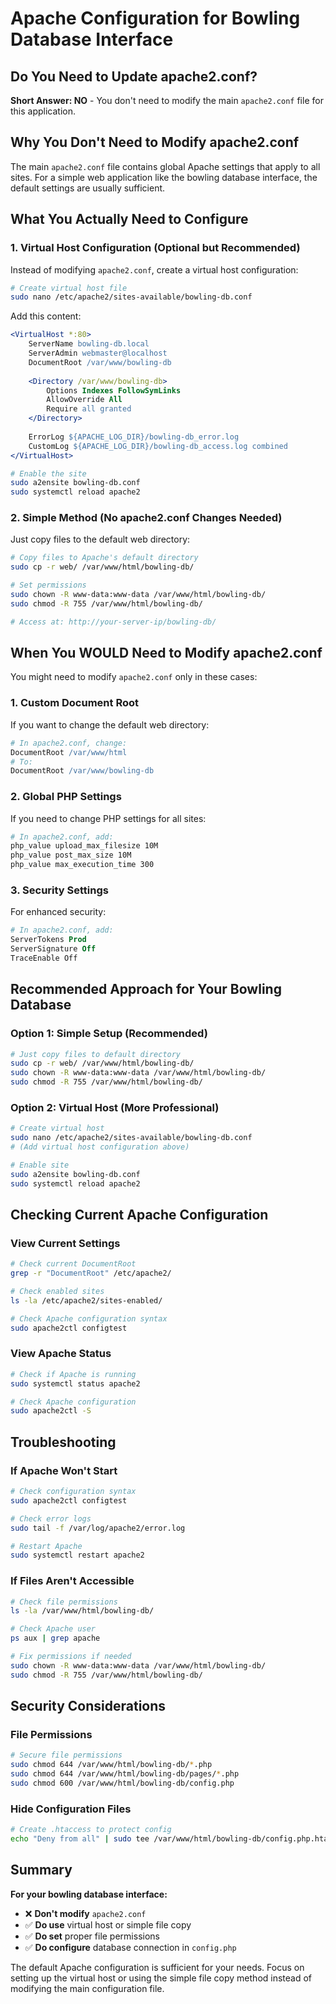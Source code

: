 # Apache Configuration for Bowling Database Interface

## Do You Need to Update apache2.conf?

**Short Answer: NO** - You don't need to modify the main `apache2.conf` file for this application.

## Why You Don't Need to Modify apache2.conf

The main `apache2.conf` file contains global Apache settings that apply to all sites. For a simple web application like the bowling database interface, the default settings are usually sufficient.

## What You Actually Need to Configure

### 1. Virtual Host Configuration (Optional but Recommended)

Instead of modifying `apache2.conf`, create a virtual host configuration:

```bash
# Create virtual host file
sudo nano /etc/apache2/sites-available/bowling-db.conf
```

Add this content:
```apache
<VirtualHost *:80>
    ServerName bowling-db.local
    ServerAdmin webmaster@localhost
    DocumentRoot /var/www/bowling-db
    
    <Directory /var/www/bowling-db>
        Options Indexes FollowSymLinks
        AllowOverride All
        Require all granted
    </Directory>
    
    ErrorLog ${APACHE_LOG_DIR}/bowling-db_error.log
    CustomLog ${APACHE_LOG_DIR}/bowling-db_access.log combined
</VirtualHost>
```

```bash
# Enable the site
sudo a2ensite bowling-db.conf
sudo systemctl reload apache2
```

### 2. Simple Method (No apache2.conf Changes Needed)

Just copy files to the default web directory:

```bash
# Copy files to Apache's default directory
sudo cp -r web/ /var/www/html/bowling-db/

# Set permissions
sudo chown -R www-data:www-data /var/www/html/bowling-db/
sudo chmod -R 755 /var/www/html/bowling-db/

# Access at: http://your-server-ip/bowling-db/
```

## When You WOULD Need to Modify apache2.conf

You might need to modify `apache2.conf` only in these cases:

### 1. Custom Document Root
If you want to change the default web directory:

```apache
# In apache2.conf, change:
DocumentRoot /var/www/html
# To:
DocumentRoot /var/www/bowling-db
```

### 2. Global PHP Settings
If you need to change PHP settings for all sites:

```apache
# In apache2.conf, add:
php_value upload_max_filesize 10M
php_value post_max_size 10M
php_value max_execution_time 300
```

### 3. Security Settings
For enhanced security:

```apache
# In apache2.conf, add:
ServerTokens Prod
ServerSignature Off
TraceEnable Off
```

## Recommended Approach for Your Bowling Database

### Option 1: Simple Setup (Recommended)
```bash
# Just copy files to default directory
sudo cp -r web/ /var/www/html/bowling-db/
sudo chown -R www-data:www-data /var/www/html/bowling-db/
sudo chmod -R 755 /var/www/html/bowling-db/
```

### Option 2: Virtual Host (More Professional)
```bash
# Create virtual host
sudo nano /etc/apache2/sites-available/bowling-db.conf
# (Add virtual host configuration above)

# Enable site
sudo a2ensite bowling-db.conf
sudo systemctl reload apache2
```

## Checking Current Apache Configuration

### View Current Settings
```bash
# Check current DocumentRoot
grep -r "DocumentRoot" /etc/apache2/

# Check enabled sites
ls -la /etc/apache2/sites-enabled/

# Check Apache configuration syntax
sudo apache2ctl configtest
```

### View Apache Status
```bash
# Check if Apache is running
sudo systemctl status apache2

# Check Apache configuration
sudo apache2ctl -S
```

## Troubleshooting

### If Apache Won't Start
```bash
# Check configuration syntax
sudo apache2ctl configtest

# Check error logs
sudo tail -f /var/log/apache2/error.log

# Restart Apache
sudo systemctl restart apache2
```

### If Files Aren't Accessible
```bash
# Check file permissions
ls -la /var/www/html/bowling-db/

# Check Apache user
ps aux | grep apache

# Fix permissions if needed
sudo chown -R www-data:www-data /var/www/html/bowling-db/
sudo chmod -R 755 /var/www/html/bowling-db/
```

## Security Considerations

### File Permissions
```bash
# Secure file permissions
sudo chmod 644 /var/www/html/bowling-db/*.php
sudo chmod 644 /var/www/html/bowling-db/pages/*.php
sudo chmod 600 /var/www/html/bowling-db/config.php
```

### Hide Configuration Files
```bash
# Create .htaccess to protect config
echo "Deny from all" | sudo tee /var/www/html/bowling-db/config.php.htaccess
```

## Summary

**For your bowling database interface:**
- ❌ **Don't modify** `apache2.conf`
- ✅ **Do use** virtual host or simple file copy
- ✅ **Do set** proper file permissions
- ✅ **Do configure** database connection in `config.php`

The default Apache configuration is sufficient for your needs. Focus on setting up the virtual host or using the simple file copy method instead of modifying the main configuration file.
